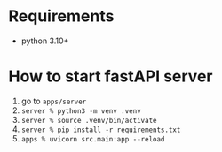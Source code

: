 
# Requirements
- python 3.10+


# How to start fastAPI server
1. go to ```apps/server```
2. ```server % python3 -m venv .venv```
3. ```server % source .venv/bin/activate```
4. ```server % pip install -r requirements.txt```
5. ```apps % uvicorn src.main:app --reload```
